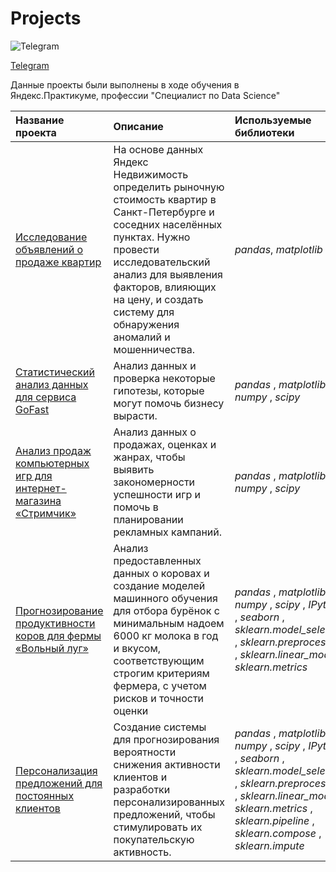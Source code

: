 # Projects
![Telegram](https://img.shields.io/badge/Telegram-so__eazzy-blue?logo=telegram&style=flat)

[Telegram](https://t.me/so__eazzy)

Данные проекты были выполнены в ходе обучения в Яндекс.Практикуме, профессии "Специалист по Data Science"

| Название проекта | Описание | Используемые библиотеки | 
| :---------------------- | :---------------------- | :---------------------- |
| [Исследование объявлений о продаже квартир](1_exploratory_data_analysis) | На основе данных Яндекс Недвижимость определить рыночную стоимость квартир в Санкт-Петербурге и соседних населённых пунктах. Нужно провести исследовательский анализ для выявления факторов, влияющих на цену, и создать систему для обнаружения аномалий и мошенничества.| *pandas*, *matplotlib*|
| [Статистический анализ данных для сервиса GoFast](2_statistical_data_analysis) | Анализ данных и проверка некоторые гипотезы, которые могут помочь бизнесу вырасти.| *pandas* , *matplotlib* , *numpy* , *scipy*|
| [Анализ продаж компьютерных игр для интернет-магазина «Стримчик»](3_first_analytical_case) | Анализ данных о продажах, оценках и жанрах, чтобы выявить закономерности успешности игр и помочь в планировании рекламных кампаний.| *pandas* , *matplotlib* , *numpy* , *scipy*|
| [Прогнозирование продуктивности коров для фермы «Вольный луг»](4_linear_models_ml) | Анализ предоставленных данных о коровах и создание моделей машинного обучения для отбора бурёнок с минимальным надоем 6000 кг молока в год и вкусом, соответствующим строгим критериям фермера, с учетом рисков и точности оценки| *pandas* , *matplotlib* , *numpy* , *scipy* , *IPython* , *seaborn* , *sklearn.model_selection* , *sklearn.preprocessing* , *sklearn.linear_model* , *sklearn.metrics*|
| [Персонализация предложений для постоянных клиентов](5_supervised_learning) | Создание системы для прогнозирования вероятности снижения активности клиентов и разработки персонализированных предложений, чтобы стимулировать их покупательскую активность.| *pandas* , *matplotlib* , *numpy* , *scipy* , *IPython* , *seaborn* , *sklearn.model_selection* , *sklearn.preprocessing* , *sklearn.linear_model* , *sklearn.metrics* , *sklearn.pipeline* , *sklearn.compose* , *sklearn.impute* |

